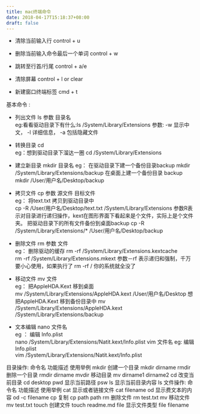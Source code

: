 ```yaml
---
title: mac终端命令
date: 2018-04-17T15:18:37+08:00 
draft: false
---
```


*   清除当前输入行 control + u
    
*   删除当前输入命令最后一个单词 control + w
    
*   跳转至行首/行尾 control + a/e
    
*   清除屏幕 control + l or clear
    
*   新建窗口终端标签 cmd + t
    

基本命令 :

*   列出文件 ls 参数 目录名  
    eg:看看驱动目录下有什么:ls /System/Library/Extensions 参数: -w 显示中文， -l 详细信息， -a 包括隐藏文件
    
*   转换目录 cd  
    eg：想到驱动目录下溜达一圈 cd /System/Library/Extensions
    
*   建立新目录 mkdir 目录名 eg： 在驱动目录下建一个备份目录backup mkdir /System/Library/Extensions/backup 在桌面上建一个备份目录 backup mkdir /User/用户名/Desktop/backup
    
*   拷贝文件 cp 参数 源文件 目标文件  
    eg： 将text.txt 拷贝到驱动目录中  
    cp -R /User/用户名/Desktop/text.txt /System/Library/Extensions 参数R表示对目录进行递归操作，kext在图形界面下看起来是个文件，实际上是个文件夹。 把驱动目录下的所有文件备份到桌面backup cp -R /System/Library/Extensions/\* /User/用户名/Desktop/backup
    
*   删除文件 rm 参数 文件  
    eg： 删除驱动的缓存 rm -rf /System/Library/Extensions.kextcache  
    rm -rf /System/Library/Extensions.mkext 参数－rf 表示递归和强制，千万要小心使用，如果执行了 rm -rf / 你的系统就全没了
    
*   移动文件 mv 文件  
    eg： 把AppleHDA.Kext 移到桌面  
    mv /System/Library/Extensions/AppleHDA.kext /User/用户名/Desktop 想把AppleHDA.Kext 移到备份目录中 mv /System/Library/Extensions/AppleHDA.kext /System/Library/Extensions/backup
    
*   文本编辑 nano 文件名  
    eg ： 编辑 Info.plist  
    nano /System/Library/Extensions/Natit.kext/Info.plist vim 文件名 eg: 编辑 Info.plist  
    vim /System/Library/Extensions/Natit.kext/Info.plist
    

目录操作: 命令名 功能描述 使用举例 mkdir 创建一个目录 mkdir dirname rmdir 删除一个目录 rmdir dirname mvdir 移动目录 mv dirname1 dirname2 cd 改变当前目录 cd desktop pwd 显示当前路径 psw ls 显示当前目录内容 ls 文件操作: 命令名 功能描述 使用举例 cat 显示或者链接文件 cat filename od 显示费文本的内容 od -c filename cp 复制 cp path path rm 删除文件 rm test.txt mv 移动文件 mv test.txt touch 创建文件 touch readme.md file 显示文件类型 file filename
